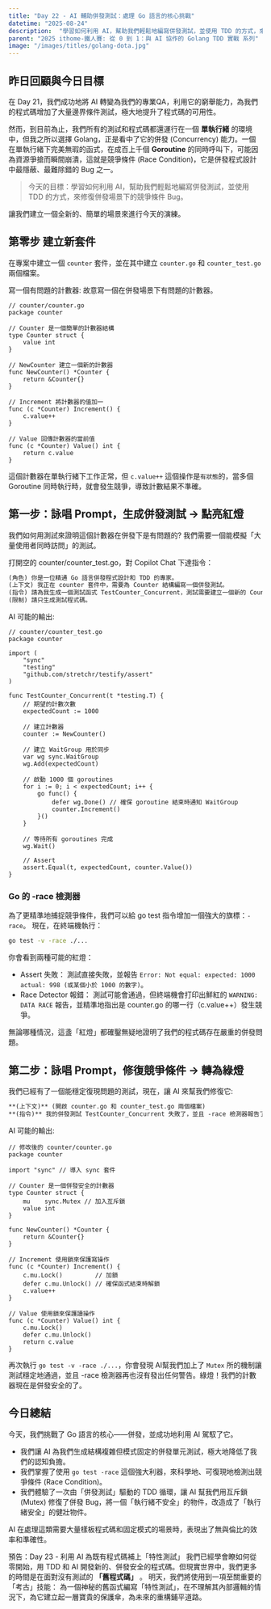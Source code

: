 ```yaml
---
title: "Day 22 - AI 輔助併發測試：處理 Go 語言的核心挑戰"
datetime: "2025-08-24"
description:  "學習如何利用 AI，幫助我們輕鬆地編寫併發測試，並使用 TDD 的方式，來修復併發場景下的競爭條件 Bug。"
parent: "2025 ithome-鐵人賽: 從 0 到 1：與 AI 協作的 Golang TDD 實戰 系列"
image: "/images/titles/golang-dota.jpg"
---
```


## 昨日回顧與今日目標

在 Day 21，我們成功地將 AI 轉變為我們的專業QA，利用它的窮舉能力，為我們的程式碼增加了大量邊界條件測試，極大地提升了程式碼的可用性。

然而，到目前為止，我們所有的測試和程式碼都還運行在一個 **單執行緒** 的環境中，但我之所以選擇 Golang，正是看中了它的併發 (Concurrency) 能力。一個在單執行緒下完美無瑕的函式，在成百上千個 **Goroutine** 的同時呼叫下，可能因為資源爭搶而瞬間崩潰，這就是競爭條件 (Race Condition)，它是併發程式設計中最隱蔽、最難除錯的 Bug 之一。

> 今天的目標：學習如何利用 AI，幫助我們輕鬆地編寫併發測試，並使用 TDD 的方式，來修復併發場景下的競爭條件 Bug。

讓我們建立一個全新的、簡單的場景來進行今天的演練。

## 第零步 建立新套件

在專案中建立一個 `counter` 套件，並在其中建立 `counter.go` 和 `counter_test.go` 兩個檔案。

寫一個有問題的計數器: 故意寫一個在併發場景下有問題的計數器。

```golang
// counter/counter.go
package counter

// Counter 是一個簡單的計數器結構
type Counter struct {
    value int
}

// NewCounter 建立一個新的計數器
func NewCounter() *Counter {
    return &Counter{}
}

// Increment 將計數器的值加一
func (c *Counter) Increment() {
    c.value++
}

// Value 回傳計數器的當前值
func (c *Counter) Value() int {
    return c.value
}
```

這個計數器在單執行緒下工作正常，但 `c.value++` 這個操作是`有狀態`的，當多個 Goroutine 同時執行時，就會發生競爭，導致計數結果不準確。

## 第一步：詠唱 Prompt，生成併發測試 -> 點亮紅燈

我們如何用測試來證明這個計數器在併發下是有問題的? 我們需要一個能模擬「大量使用者同時訪問」的測試。

打開空的 counter/counter_test.go，對 Copilot Chat 下達指令：

```markdown
(角色) 你是一位精通 Go 語言併發程式設計和 TDD 的專家。
(上下文) 我正在 counter 套件中，需要為 Counter 結構編寫一個併發測試。
(指令) 請為我生成一個測試函式 TestCounter_Concurrent，測試需要建立一個新的 Counter，使用 `sync.WaitGroup` 來協調 Goroutines。同時啟動 1000 個 Goroutines，每個 Goroutine 都呼叫一次 `counter.Increment()` 方法，等待所有 Goroutines 執行完畢後，Assert `counter.Value()` 的最終結果應該是 1000。
(限制) 請只生成測試程式碼。
```

AI 可能的輸出:

```golang
// counter/counter_test.go
package counter

import (
    "sync"
    "testing"
    "github.com/stretchr/testify/assert"
)

func TestCounter_Concurrent(t *testing.T) {
    // 期望的計數次數
    expectedCount := 1000

    // 建立計數器
    counter := NewCounter()

    // 建立 WaitGroup 用於同步
    var wg sync.WaitGroup
    wg.Add(expectedCount)

    // 啟動 1000 個 goroutines
    for i := 0; i < expectedCount; i++ {
        go func() {
            defer wg.Done() // 確保 goroutine 結束時通知 WaitGroup
            counter.Increment()
        }()
    }

    // 等待所有 goroutines 完成
    wg.Wait()

    // Assert
    assert.Equal(t, expectedCount, counter.Value())
}
```

### Go 的 -race 檢測器

為了更精準地捕捉競爭條件，我們可以給 go test 指令增加一個強大的旗標：`-race`。
現在，在終端機執行：

```bash
go test -v -race ./...
```

你會看到兩種可能的紅燈：

- Assert 失敗： 測試直接失敗，並報告 `Error: Not equal: expected: 1000 actual: 998 (或某個小於 1000 的數字)`。
- Race Detector 報錯： 測試可能會通過，但終端機會打印出鮮紅的 `WARNING: DATA RACE` 報告，並精準地指出是 counter.go 的哪一行（c.value++）發生競爭。

無論哪種情況，這盞「紅燈」都確鑿無疑地證明了我們的程式碼存在嚴重的併發問題。

## 第二步：詠唱 Prompt，修復競爭條件 -> 轉為綠燈

我們已經有了一個能穩定復現問題的測試，現在，讓 AI 來幫我們修復它:

```markdown
**(上下文)** (開啟 counter.go 和 counter_test.go 兩個檔案)
**(指令)** 我的併發測試 TestCounter_Concurrent 失敗了，並且 -race 檢測器報告了資源競爭。請修改 counter.go 中的 Counter struct 和它的方法，確保併發安全。
```

AI 可能的輸出:

```golang
// 修改後的 counter/counter.go
package counter

import "sync" // 導入 sync 套件

// Counter 是一個併發安全的計數器
type Counter struct {
    mu    sync.Mutex // 加入互斥鎖
    value int
}

func NewCounter() *Counter {
    return &Counter{}
}

// Increment 使用鎖來保護寫操作
func (c *Counter) Increment() {
    c.mu.Lock()         // 加鎖
    defer c.mu.Unlock() // 確保函式結束時解鎖
    c.value++
}

// Value 使用鎖來保護讀操作
func (c *Counter) Value() int {
    c.mu.Lock()
    defer c.mu.Unlock()
    return c.value
}
```

再次執行 `go test -v -race ./...`，你會發現 AI幫我們加上了 `Mutex` 所的機制讓測試穩定地通過，並且 -race 檢測器再也沒有發出任何警告。綠燈！我們的計數器現在是併發安全的了。

## 今日總結

今天，我們挑戰了 Go 語言的核心——併發，並成功地利用 AI 駕馭了它。

- 我們讓 AI 為我們生成結構複雜但模式固定的併發單元測試，極大地降低了我們的認知負擔。
- 我們掌握了使用 `go test -race` 這個強大利器，來科學地、可復現地檢測出競爭條件 (Race Condition)。
- 我們體驗了一次由「併發測試」驅動的 TDD 循環，讓 AI 幫我們用互斥鎖 (Mutex) 修復了併發 Bug，將一個「執行緒不安全」的物件，改造成了「執行緒安全」的健壯物件。

AI 在處理這類需要大量樣板程式碼和固定模式的場景時，表現出了無與倫比的效率和準確性。

預告：Day 23 - 利用 AI 為既有程式碼補上「特性測試」
我們已經學會瞭如何從零開始，用 TDD 和 AI 開發新的、併發安全的程式碼。但現實世界中，我們更多的時間是在面對沒有測試的 **「舊程式碼」** 。
明天，我們將使用到一項至關重要的「考古」技能： 為一個神秘的舊函式編寫「特性測試」，在不理解其內部邏輯的情況下，為它建立起一層寶貴的保護傘，為未來的重構鋪平道路。